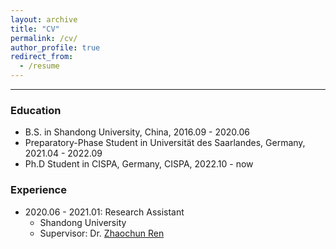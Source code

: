 ```yaml
---
layout: archive
title: "CV"
permalink: /cv/
author_profile: true
redirect_from:
  - /resume
---
```


-------------------------------------

### Education
* B.S. in Shandong University, China, 2016.09 - 2020.06
* Preparatory-Phase Student in Universität des Saarlandes, Germany, 2021.04 - 2022.09
* Ph.D Student in CISPA, Germany, CISPA, 2022.10 - now

### Experience
* 2020.06 - 2021.01: Research Assistant
  * Shandong University
  * Supervisor: Dr. [Zhaochun Ren](https://renzhaochun.github.io/)
